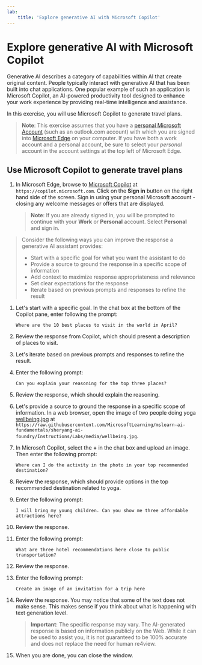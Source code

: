 ```yaml
---
lab:
    title: 'Explore generative AI with Microsoft Copilot'
---
```

# Explore generative AI with Microsoft Copilot

Generative AI describes a category of capabilities within AI that create original content. People typically interact with generative AI that has been built into chat applications. One popular example of such an application is Microsoft Copilot, an AI-powered productivity tool designed to enhance your work experience by providing real-time intelligence and assistance. 

In this exercise, you will use Microsoft Copilot to generate travel plans.

> **Note**: This exercise assumes that you have a [personal Microsoft Account](https://signup.live.com) (such as an outlook.com account) with which you are signed into [Microsoft Edge](https://www.microsoft.com/edge/download) on your computer. If you have both a work account and a personal account, be sure to select your *personal* account in the account settings at the top left of Microsoft Edge.

## Use Microsoft Copilot to generate travel plans

1. In Microsoft Edge, browse to [Microsoft Copilot](https://copilot.microsoft.com) at `https://copilot.microsoft.com`. Click on the **Sign in** button on the right hand side of the screen. Sign in using your personal Microsoft account - closing any welcome messages or offers that are displayed.

    >**Note**: If you are already signed in, you will be prompted to continue with your **Work** or  **Personal** account. Select **Personal** and sign in. 

>Consider the following ways you can improve the response a generative AI assistant provides:
> - Start with a specific goal for what you want the assistant to do
> - Provide a source to ground the response in a specific scope of information
> - Add context to maximize response appropriateness and relevance
> - Set clear expectations for the response
> - Iterate based on previous prompts and responses to refine the result

1. Let's start with a specific goal. In the chat box at the bottom of the Copilot pane, enter following the prompt:

    ```prompt
    Where are the 10 best places to visit in the world in April?
    ```

1. Review the response from Copilot, which should present a description of places to visit.
 
1. Let's iterate based on previous prompts and responses to refine the result.

1. Enter the following prompt:

    ```prompt
    Can you explain your reasoning for the top three places? 
    ```

1. Review the response, which should explain the reasoning.

1. Let's provide a source to ground the response in a specific scope of information. In a web browser, open the image of two people doing yoga [wellbeing.jpg](https://raw.githubusercontent.com/MicrosoftLearning/mslearn-ai-fundamentals/sheryang-ai-foundry/Instructions/Labs/media/wellbeing.jpg) at `https://raw.githubusercontent.com/MicrosoftLearning/mslearn-ai-fundamentals/sheryang-ai-foundry/Instructions/Labs/media/wellbeing.jpg`. 

1. In Microsoft Copilot, select the **+** in the chat box and upload an image. Then enter the following prompt: 
    
    ```prompt
    Where can I do the activity in the photo in your top recommended destination? 
    ```

1. Review the response, which should provide options in the top recommended destination related to yoga. 

1. Enter the following prompt:

    ```prompt
    I will bring my young children. Can you show me three affordable attractions here?
    ```

1. Review the response. 

1. Enter the following prompt: 

    ```prompt
    What are three hotel recommendations here close to public transportation?
    ```

1. Review the response. 

1. Enter the following prompt: 

    ```prompt
    Create an image of an invitation for a trip here
    ```

1. Review the response. You may notice that some of the text does not make sense. This makes sense if you think about what is happening with text generation level. 

    > **Important**: The specific response may vary. The AI-generated response is based on information publicly on the Web. While it can be used to assist you, it is not guaranteed to be 100% accurate and does not replace the need for human re4view.

1. When you are done, you can close the window. 